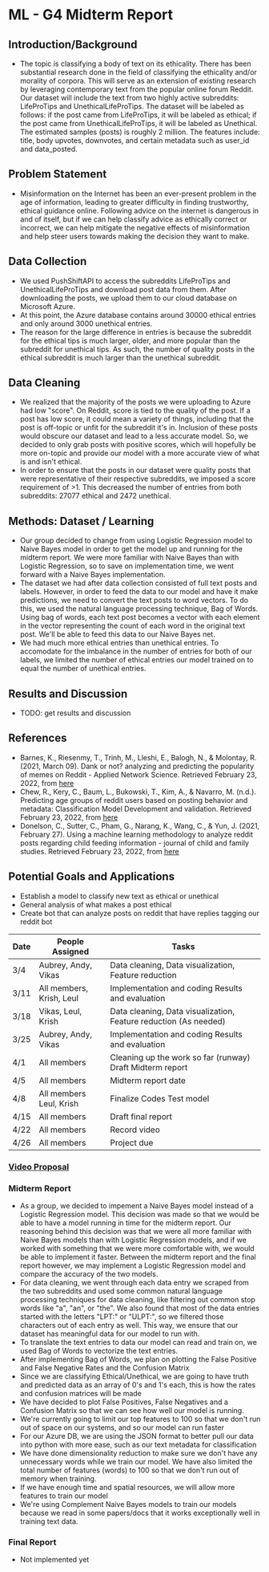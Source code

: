 # ML - G4 Midterm Report

## Introduction/Background
  * The topic is classifying a body of text on its ethicality. There has been substantial research done in the field of classifying the ethicality and/or morality of corpora. This will serve as an extension of existing research by leveraging contemporary text from the popular online forum Reddit. Our dataset will include the text from two highly active subreddits: LifeProTips and UnethicalLifeProTips. The dataset will be labeled as follows: if the post came from LifeProTips, it will be labeled as ethical; if the post came from UnethicalLifeProTips, it will be labeled as Unethical. The estimated samples (posts) is roughly 2 million. The features include: title, body upvotes, downvotes, and certain metadata such as user_id and data_posted.

    
## Problem Statement	
 * Misinformation on the Internet has been an ever-present problem in the age of information, leading to greater difficulty in finding trustworthy, ethical guidance online. Following advice on the internet is dangerous in and of itself, but if we can help classify advice as ethically correct or incorrect, we can help mitigate the negative effects of misinformation and help steer users towards making the decision they want to make.

## Data Collection
 * We used PushShiftAPI to access the subreddits LifeProTips and UnethicalLifeProTips and download post data from them. After downloading the posts, we upload them to our cloud database on Microsoft Azure.
 * At this point, the Azure database contains around 30000 ethical entries and only around 3000 unethical entries.
 * The reason for the large difference in entries is because the subreddit for the ethical tips is much larger, older, and more popular than the subreddit for unethical tips. As such, the number of quality posts in the ethical subreddit is much larger than the unethical subreddit.

## Data Cleaning
 * We realized that the majority of the posts we were uploading to Azure had low "score". On Reddit, score is tied to the quality of the post. If a post has low score, it could mean a variety of things, including that the post is off-topic or unfit for the subreddit it's in. Inclusion of these posts would obscure our dataset and lead to a less accurate model. So, we decided to only grab posts with positive scores, which will hopefully be more on-topic and provide our model with a more accurate view of what is and isn't ethical.
 * In order to ensure that the posts in our dataset were quality posts that were representative of their respective subreddits, we imposed a score requirement of >1. This decreased the number of entries from both subreddits: 27077 ethical and 2472 unethical.

## Methods: Dataset / Learning
 * Our group decided to change from using Logistic Regression model to Naive Bayes model in order to get the model up and running for the midterm report. We were more familiar with Naive Bayes than with Logistic Regression, so to save on implementation time, we went forward with a Naive Bayes implementation.
 * The dataset we had after data collection consisted of full text posts and labels. However, in order to feed the data to our model and have it make predictions, we need to convert the text posts to word vectors. To do this, we used the natural language processing technique, Bag of Words. Using bag of words, each text post becomes a vector with each element in the vector representing the count of each word in the original text post. We'll be able to feed this data to our Naive Bayes net.
 * We had much more ethical entries than unethical entries. To accomodate for the imbalance in the number of entries for both of our labels, we limited the number of ethical entries our model trained on to equal the number of unethical entries.

## Results and Discussion
 * TODO: get results and discussion


## References
  * Barnes, K., Riesenmy, T., Trinh, M., Lleshi, E., Balogh, N., & Molontay, R. (2021, March 09). Dank or not? analyzing and predicting the popularity of memes on Reddit - Applied Network Science. Retrieved February 23, 2022, from [here](https://appliednetsci.springeropen.com/articles/10.1007/s41109-021-00358-7)
  * Chew, R., Kery, C., Baum, L., Bukowski, T., Kim, A., & Navarro, M. (n.d.). Predicting age groups of reddit users based on posting behavior and metadata: Classification Model Development and validation. Retrieved February 23, 2022, from [here](https://publichealth.jmir.org/2021/3/e25807/)
  * Donelson, C., Sutter, C., Pham, G., Narang, K., Wang, C., & Yun, J. (2021, February 27). Using a machine learning methodology to analyze reddit posts regarding child feeding information - journal of child and family studies. Retrieved February 23, 2022, from [here](https://link.springer.com/article/10.1007/s10826-021-01923-5)

## Potential Goals and Applications
  * Establish a model to classify new text as ethical or unethical
  * General analysis of what makes a post ethical
  * Create bot that can analyze posts on reddit that have replies tagging our reddit bot

|Date   | People Assigned  | Tasks  |
|---    |---               |---     |
| 3/4  | Aubrey, Andy, Vikas  | Data cleaning, Data visualization, Feature reduction|
| 3/11  | All members, Krish, Leul  | Implementation and coding Results and evaluation |
| 3/18  |Vikas, Leul, Krish|  Data cleaning, Data visualization, Feature reduction (As needed) |
|3/25| Aubrey, Andy, Vikas|  Implementation and coding Results and evaluation |
|4/1| All members| Cleaning up the work so far (runway) Draft Midterm report|
| 4/5  | All members  |  Midterm report date |
|4/8| All members Leul, Krish| Finalize Codes Test model |
| 4/15| All members| Draft final report  |
| 4/22  |  All members | Record video  |
|  4/26     | All members| Project due|


### [Video Proposal](https://youtu.be/TdZ1eX-1MKw)
 
### Midterm Report
 * As a group, we decided to impement a Naive Bayes model instead of a Logistic Regression model. This decision was made so that we would be able to have a model running in time for the midterm report. Our reasoning behind this decision was that we were all more familiar with Naive Bayes models than with Logistic Regression models, and if we worked with something that we were more comfortable with, we would be able to implement it faster. Between the midterm report and the final report however, we may implement a Logistic Regression model and compare the accuracy of the two models.
 * For data cleaning, we went through each data entry we scraped from the two subreddits and used some common natural language processing techniques for data cleaning, like filtering out common stop words like "a", "an", or "the". We also found that most of the data entries started with the letters "LPT:" or "ULPT:", so we filtered those characters out of each entry as well. This way, we ensure that our dataset has meaningful data for our model to run with.
 * To translate the text entries to data our model can read and train on, we used Bag of Words to vectorize the text entries.
 * After implementing Bag of Words, we plan on plotting the False Positive and False Negative Rates and the Confusion Matrix
 * Since we are classifying Ethical/Unethical, we are going to have truth and predicted data as an array of 0's and 1's each, this is how the rates and confusion matrices will be made
 * We have decided to plot False Positives, False Negatives and a Confusion Matrix so that we can see how well our model is running.
 * We're currently going to limit our top features to 100 so that we don't run out of space on our systems, and so our model can run faster
 * For our Azure DB, we are using the JSON format to better pull our data into python with more ease, such as our text metadata for classification
 * We have done dimensionality reduction to make sure we don't have any unnecessary words while we train our model. We have also limited the total number of features (words) to 100 so that we don't run out of memory when training. 
 * If we have enough time and spatial resources, we will allow more features to train our model
 * We're using Complement Naive Bayes models to train our models because we read in some papers/docs that it works exceptionally well in training text data.
### Final Report
 * Not implemented yet


  


